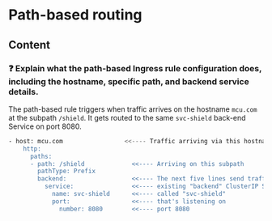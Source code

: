# Path-based routing

## Content

### ❓ Explain what the path-based Ingress rule configuration does, including the hostname, specific path, and backend service details.
The path-based rule triggers when traffic arrives on the hostname `mcu.com` at the subpath `/shield`. It gets routed to the same `svc-shield` back-end Service on port 8080.

```bash
- host: mcu.com                 <<---- Traffic arriving via this hostname
    http:
      paths:
      - path: /shield             <<---- Arriving on this subpath
        pathType: Prefix
        backend:                  <<---- The next five lines send traffic to an
          service:                <<---- existing "backend" ClusterIP Service
            name: svc-shield      <<---- called "svc-shield"
            port:                 <<---- that's listening on
              number: 8080        <<---- port 8080
```

